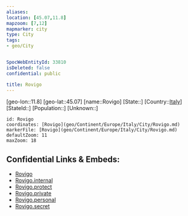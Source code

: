 ```yaml
---
aliases: 
location: [45.07,11.8]
mapzoom: [7,12] 
mapmarker: city 
type: City
tags:
- geo/City


SpocWebEntityId: 33810
isDeleted: false
confidential: public

title: Rovigo
---
```

[geo-lon::11.8]
[geo-lat::45.07]
[name::Rovigo]
[State::]
[Country::[Italy](geo/Continent/Europe/Italy.md)]
[StateId::]
[Population::]
[Unknown::]


```leaflet
id: Rovigo
coordinates: [Rovigo](geo/Continent/Europe/Italy/City/Rovigo.md)
markerFile: [Rovigo](geo/Continent/Europe/Italy/City/Rovigo.md)
defaultZoom: 11 
maxZoom: 18
```


## Confidential Links & Embeds: 
- [Rovigo](../../../../../../_public/geo/Continent/Europe/Italy/City/Rovigo.md) 
- [Rovigo.internal](../../../../../../_internal/geo/Continent/Europe/Italy/City/Rovigo.internal.md) 
- [Rovigo.protect](../../../../../../_protect/geo/Continent/Europe/Italy/City/Rovigo.protect.md) 
- [Rovigo.private](../../../../../../_private/geo/Continent/Europe/Italy/City/Rovigo.private.md) 
- [Rovigo.personal](../../../../../../_personal/geo/Continent/Europe/Italy/City/Rovigo.personal.md) 
- [Rovigo.secret](../../../../../../_secret/geo/Continent/Europe/Italy/City/Rovigo.secret.md) 
